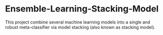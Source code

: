 # Ensemble-Learning-Stacking-Model
This project combine several machine learning models into a single and robust meta-classifier via model stacking (also known as stacking model).
